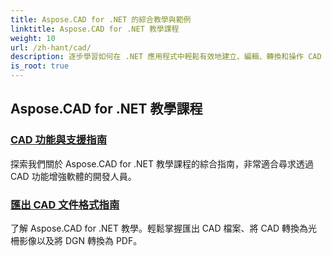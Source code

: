 ```yaml
---
title: Aspose.CAD for .NET 的綜合教學與範例
linktitle: Aspose.CAD for .NET 教學課程
weight: 10
url: /zh-hant/cad/
description: 逐步學習如何在 .NET 應用程式中輕鬆有效地建立、編輯、轉換和操作 CAD 繪圖。非常適合初學者和專業人士。
is_root: true
---
```

## Aspose.CAD for .NET 教學課程
### [CAD 功能與支援指南](./guide-to-cad-features-and-support/)
探索我們關於 Aspose.CAD for .NET 教學課程的綜合指南，非常適合尋求透過 CAD 功能增強軟體的開發人員。
### [匯出 CAD 文件格式指南](./guide-to-exporting-cad-format/)
了解 Aspose.CAD for .NET 教學。輕鬆掌握匯出 CAD 檔案、將 CAD 轉換為光柵影像以及將 DGN 轉換為 PDF。
